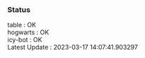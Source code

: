 ### Status


table : OK  
hogwarts : OK  
icy-bot : OK  
Latest Update : 2023-03-17 14:07:41.903297
